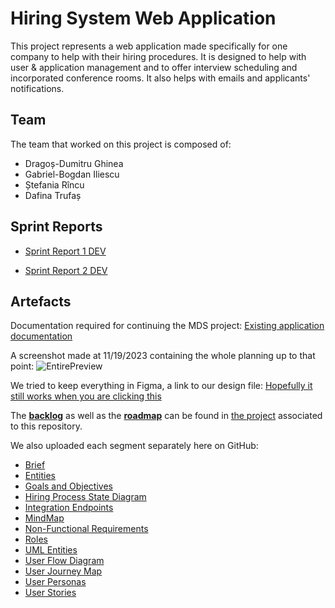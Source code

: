# Hiring System Web Application


This project represents a web application made specifically for one company to help with their hiring procedures. It is designed to help with user & application management and to offer interview scheduling and incorporated conference rooms. It also helps with emails and applicants' notifications.


## Team

The team that worked on this project is composed of:
- Dragoș-Dumitru Ghinea
- Gabriel-Bogdan Iliescu
- Ștefania Rîncu
- Dafina Trufaș


## Sprint Reports

 - [Sprint Report 1 DEV](https://github.com/inginerie-software-2023-2024/proiect-inginerie-software-hiringsystem/blob/main/Sprint-Reports/Report%20Sprint%201.pdf)

 - [Sprint Report 2 DEV](https://github.com/inginerie-software-2023-2024/proiect-inginerie-software-hiringsystem/blob/main/Sprint-Reports/Report%20Sprint%202.pdf)

## Artefacts

Documentation required for continuing the MDS project:  [Existing application documentation](https://github.com/inginerie-software-2023-2024/proiect-inginerie-software-hiringsystem/blob/main/Documents/Existing%20application%20documentation.pdf)

A screenshot made at 11/19/2023 containing the whole planning up to that point:
![EntirePreview](https://github.com/inginerie-software-2023-2024/proiect-inginerie-software-hiringsystem/blob/main/Documents/EntirePreview.svg)

We tried to keep everything in Figma, a link to our design file: [Hopefully it still works when you are clicking this](https://www.figma.com/file/nnArXux8qMvKWjxQOtds82/HiringSystem?type=design&node-id=0%3A1&mode=design&t=QFnSKoDKPx599ayo-1)

The **[backlog](https://github.com/orgs/inginerie-software-2023-2024/projects/10/views/1)** as well as the **[roadmap](https://github.com/orgs/inginerie-software-2023-2024/projects/10/views/3)** can be found in [the project](https://github.com/orgs/inginerie-software-2023-2024/projects/10/) associated to this repository.

We also uploaded each segment separately here on GitHub:

- [Brief](https://github.com/inginerie-software-2023-2024/proiect-inginerie-software-hiringsystem/blob/main/Documents/Brief.pdf)
- [Entities](https://github.com/inginerie-software-2023-2024/proiect-inginerie-software-hiringsystem/blob/main/Documents/Entities.pdf)
- [Goals and Objectives](https://github.com/inginerie-software-2023-2024/proiect-inginerie-software-hiringsystem/blob/main/Documents/Goals%20and%20Objectives.pdf)
- [Hiring Process State Diagram](https://github.com/inginerie-software-2023-2024/proiect-inginerie-software-hiringsystem/blob/main/Documents/Hiring%20Process%20State%20Diagram.pdf)
- [Integration Endpoints](https://github.com/inginerie-software-2023-2024/proiect-inginerie-software-hiringsystem/blob/main/Documents/Integration%20Endpoints.pdf)
- [MindMap](https://github.com/inginerie-software-2023-2024/proiect-inginerie-software-hiringsystem/blob/main/Documents/MindMap.pdf)
- [Non-Functional Requirements](https://github.com/inginerie-software-2023-2024/proiect-inginerie-software-hiringsystem/blob/main/Documents/Non-functional%20Requirements.pdf)
- [Roles](https://github.com/inginerie-software-2023-2024/proiect-inginerie-software-hiringsystem/blob/main/Documents/Roles.pdf)
- [UML Entities](https://github.com/inginerie-software-2023-2024/proiect-inginerie-software-hiringsystem/blob/main/Documents/UML%20Entities.pdf)
- [User Flow Diagram](https://github.com/inginerie-software-2023-2024/proiect-inginerie-software-hiringsystem/blob/main/Documents/User%20Flow%20Diagram.pdf)
- [User Journey Map](https://github.com/inginerie-software-2023-2024/proiect-inginerie-software-hiringsystem/blob/main/Documents/UserJourneyMap.pdf)
- [User Personas](https://github.com/inginerie-software-2023-2024/proiect-inginerie-software-hiringsystem/blob/main/Documents/User%20Personas.pdf)
- [User Stories](https://github.com/inginerie-software-2023-2024/proiect-inginerie-software-hiringsystem/blob/main/Documents/User%20Stories.pdf)
